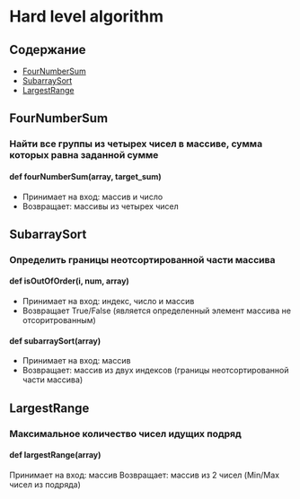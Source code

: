 # Hard level algorithm
## Содержание
- [FourNumberSum](#FourNumberSum.py)
- [SubarraySort](#SubarraySort.py)
- [LargestRange](#LargestRange.py)

## FourNumberSum
### Найти все группы из четырех чисел в массиве, сумма которых равна заданной сумме
#### def fourNumberSum(array, target_sum)
- Принимает на вход: массив и число
- Возвращает: массивы из четырех чисел

## SubarraySort
### Определить границы неотсортированной части массива
#### def isOutOfOrder(i, num, array)
- Принимает на вход: индекс, число и массив
- Возвращает True/False (является определенный элемент массива не отсоритрованным)
#### def subarraySort(array)
- Принимает на вход: массив
- Возвращает: массив из двух индексов (границы неотсортированной части массива)

## LargestRange
### Максимальное количество чисел идущих подряд
#### def largestRange(array)
Принимает на вход: массив
Возвращает: массив из 2 чисел (Min/Max чисел из подряда)
